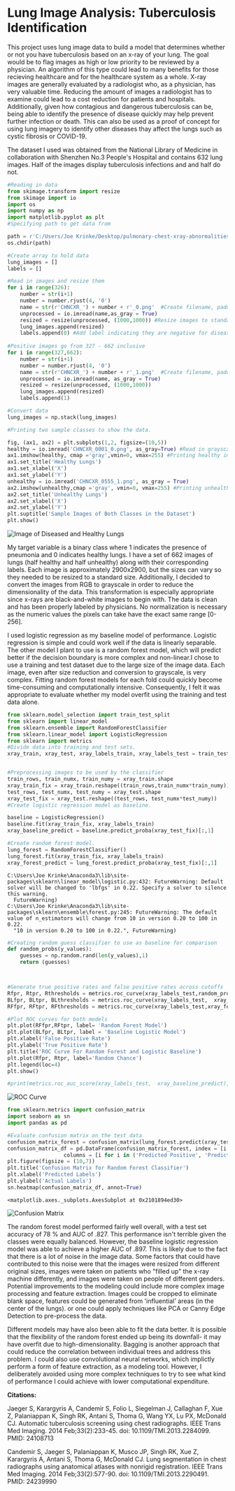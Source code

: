 
# Lung Image Analysis: Tuberculosis Identification

This project uses lung image data to build a model that determines whether or not you have tuberculosis based on an x-ray of your lung. The goal would be to flag images as high or low priority to be reviewed by a physician. An algorithm of this type could lead to many benefits for those recieving healthcare and for the healthcare system as a whole. X-ray images are generally evaluated by a radiologist who, as a physician, has very valuable time. Reducing the amount of images a radiologist has to examine could lead to a cost reduction for patients and hospitals. Additionally, given how contagious and dangerous tuberculosis can be, being able to identify the presence of disease quickly may help prevent further infection or death. This can also be used as a proof of concept for using lung imagery to identify other diseases thay affect the lungs such as cystic fibrosis or COVID-19.

The dataset I used was obtained from the National Library of Medicine in collaboration with Shenzhen No.3 People's Hospital and contains 632 lung images. Half of the images display tuberculosis infections and and half do not.


```python
#Reading in data
from skimage.transform import resize
from skimage import io
import os 
import numpy as np
import matplotlib.pyplot as plt
#Specifying path to get data from 

path = r'C:/Users/Joe Krinke/Desktop/pulmonary-chest-xray-abnormalities/ChinaSet_AllFiles/ChinaSet_AllFiles/CXR_png/'
os.chdir(path)

#Create array to hold data
lung_images = []
labels = []

#Read in images and resize them
for i in range(326):
    number = str(i+1)
    number = number.rjust(4, '0')
    name = str(r'CHNCXR_') + number + r'_0.png'  #Create filename, padding the number in the center to match the format.[CHNCXR_0001_0] Last 0 indicates no disease.  
    unprocessed = io.imread(name,as_gray = True)
    resized = resize(unprocessed, (1000,1000)) #Resize images to standard size
    lung_images.append(resized)
    labels.append(0) #Add label indicating they are negative for disease. 
    
#Positive images go from 327 - 662 inclusive
for i in range(327,662):
    number = str(i+1)
    number = number.rjust(4, '0')
    name = str(r'CHNCXR_') + number + r'_1.png'  #Create filename, padding the number in the center to match the format.[CHNCXR_0001_1] Last 1 indicates disease.  
    unprocessed = io.imread(name, as_gray = True)
    resized = resize(unprocessed, (1000,1000))
    lung_images.append(resized)
    labels.append(1) 

#Convert data
lung_images = np.stack(lung_images)
```


```python
#Printing two sample classes to show the data. 

fig, (ax1, ax2) = plt.subplots(1,2, figsize=(10,5)) 
healthy = io.imread('CHNCXR_0001_0.png', as_gray=True) #Read in grayscale images
ax1.imshow(healthy, cmap ='gray',vmin=0, vmax=255) #Printing healthy image
ax1.set_title('Healthy Lungs')
ax1.set_xlabel('X')
ax1.set_ylabel('Y')
unhealthy = io.imread('CHNCXR_0555_1.png', as_gray = True)
ax2.imshow(unhealthy,cmap ='gray', vmin=0, vmax=255) #Printing unhealthy image
ax2.set_title('Unhealthy Lungs')
ax2.set_xlabel('X')
ax2.set_ylabel('Y')
plt.suptitle('Sample Images of Both Classes in the Dataset')
plt.show()
```


![Image of Diseased and Healthy Lungs](https://raw.githubusercontent.com/joekrinke15/JoeKrinke15.github.io/master/img/LungSamplePictures.PNG)



My target variable is a binary class where 1 indicates the presence of pneumonia and 0 indicates healthy lungs. I have a set of 662 images of lungs (half healthy and half unhealthy) along with their corresponding labels. Each image is approximately 2900x2900, but the sizes can vary so they needed to be resized to a standard size. Additionally, I decided to convert the images from RGB to grayscale in order to reduce the dimensionality of the data. This transformation is especially appropriate since x-rays are black-and-white images to begin with. The data is clean and has been properly labeled by physicians. No normalization is necessary as the numeric values the pixels can take have the exact same range [0-256].


I used logistic regression as my baseline model of performance. Logistic regression is simple and could work well if the data is linearly separable. The other model I plant to use is a random forest model, which will predict better if the decision boundary is more complex and non-linear.I chose to use a training and test dataset due to the large size of the image data. Each image, even after size reduction and conversion to grayscale, is very complex. Fitting random forest models for each fold could quickly become time-consuming and computationally intensive. Consequently, I felt it was appropriate to evaluate whether my model overfit using the training and test data alone.


```python
from sklearn.model_selection import train_test_split
from sklearn import linear_model
from sklearn.ensemble import RandomForestClassifier
from sklearn.linear_model import LogisticRegression
from sklearn import metrics
#Divide data into training and test sets. 
xray_train, xray_test, xray_labels_train, xray_labels_test = train_test_split(lung_images, labels, test_size=0.20, random_state=42)
```


```python

#Preprocessing images to be used by the classifier
train_rows, train_numx, train_numy = xray_train.shape
xray_train_fix = xray_train.reshape((train_rows,train_numx*train_numy))
test_rows, test_numx, test_numy = xray_test.shape
xray_test_fix = xray_test.reshape((test_rows, test_numx*test_numy))
#Create logistic regression model as baseline. 

baseline = LogisticRegression()
baseline.fit(xray_train_fix, xray_labels_train)
xray_baseline_predict = baseline.predict_proba(xray_test_fix)[:,1]

#Create random forest model. 
lung_forest = RandomForestClassifier()
lung_forest.fit(xray_train_fix, xray_labels_train)
xray_forest_predict = lung_forest.predict_proba(xray_test_fix)[:,1]

```

    C:\Users\Joe Krinke\Anaconda3\lib\site-packages\sklearn\linear_model\logistic.py:432: FutureWarning: Default solver will be changed to 'lbfgs' in 0.22. Specify a solver to silence this warning.
      FutureWarning)
    C:\Users\Joe Krinke\Anaconda3\lib\site-packages\sklearn\ensemble\forest.py:245: FutureWarning: The default value of n_estimators will change from 10 in version 0.20 to 100 in 0.22.
      "10 in version 0.20 to 100 in 0.22.", FutureWarning)
    


```python
#Creating random guess classifier to use as baseline for comparison
def random_probs(y_values):
    guesses = np.random.rand(len(y_values),1)
    return (guesses)
```


```python


#Generate true positive rates and false positive rates across cutoffs
Rfpr, Rtpr, Rthresholds = metrics.roc_curve(xray_labels_test,random_probs(xray_labels_test))
BLfpr, BLtpr, BLthresholds = metrics.roc_curve(xray_labels_test,  xray_baseline_predict)
RFfpr, RFtpr, RFthresholds = metrics.roc_curve(xray_labels_test,xray_forest_predict)

#Plot ROC curves for both models
plt.plot(RFfpr,RFtpr, label= 'Random Forest Model')
plt.plot(BLfpr, BLtpr, label = 'Baseline Logistic Model')
plt.xlabel('False Positive Rate')
plt.ylabel('True Positive Rate')
plt.title('ROC Curve For Random Forest and Logistic Baseline')
plt.plot(Rfpr, Rtpr, label='Random Chance')
plt.legend(loc=4)
plt.show()

#print(metrics.roc_auc_score(xray_labels_test,  xray_baseline_predict),metrics.roc_auc_score(xray_labels_test,  xray_forest_predict ))
```


![ROC Curve](https://raw.githubusercontent.com/joekrinke15/JoeKrinke15.github.io/master/img/ROC_Curve.PNG)



```python
from sklearn.metrics import confusion_matrix
import seaborn as sn
import pandas as pd

#Evaluate confusion matrix on the test data
confusion_matrix_forest = confusion_matrix(lung_forest.predict(xray_test_fix), xray_labels_test)
confusion_matrix_df = pd.DataFrame(confusion_matrix_forest, index = [i for i in ('Positive', 'Negative')],
                  columns = [i for i in ('Predicted Positive', 'Predicted Negative') ])
plt.figure(figsize = (10,7))
plt.title('Confusion Matrix for Random Forest Classifier')
plt.xlabel('Predicted Labels')
plt.ylabel('Actual Labels')
sn.heatmap(confusion_matrix_df, annot=True)

```




    <matplotlib.axes._subplots.AxesSubplot at 0x2101894ed30>




![Confusion Matrix](https://raw.githubusercontent.com/joekrinke15/JoeKrinke15.github.io/master/img/ConfusionMatrix.PNG)


The random forest model performed fairly well overall, with a test set accuracy of 78 % and AUC of .827. This performance isn't terrible given the classes were equally balanced. However, the baseline logistic regression model was able to achieve a higher AUC of .897. This is likely due to the fact that there is a lot of noise in the image data. Some factors that could have contributed to this noise were that the images were resized from different original sizes, images were taken on patients who "filled up" the x-ray machine differently, and images were taken on people of different genders. Potential improvements to the modeling could include more complex image processing and feature extraction. Images could be cropped to eliminate blank space, features could be generated from 'influential' areas (in the center of the lungs). or one could apply techniques like PCA or Canny Edge Detection to pre-process the data. 

Different models may have also been able to fit the data better. It is possible that the flexibility of the random forest ended up being its downfall- it may have overfit due to high-dimensionality. Bagging is another approach that could reduce the correlation between individual trees and address this problem. I could also use convolutional neural networks, which implictly perform a form of feature extraction, as a modeling tool. However, I deliberately avoided using more complex techniques to try to see what kind of performance I could achieve with lower computational expenditure. 



**Citations:**

Jaeger S, Karargyris A, Candemir S, Folio L, Siegelman J, Callaghan F, Xue Z, Palaniappan K, Singh RK, Antani S, Thoma G, Wang YX, Lu PX, McDonald CJ.  Automatic tuberculosis screening using chest radiographs. IEEE Trans Med Imaging. 2014 Feb;33(2):233-45. doi: 10.1109/TMI.2013.2284099. PMID: 24108713

Candemir S, Jaeger S, Palaniappan K, Musco JP, Singh RK, Xue Z, Karargyris A, Antani S, Thoma G, McDonald CJ. Lung segmentation in chest radiographs using anatomical atlases with nonrigid registration. IEEE Trans Med Imaging. 2014 Feb;33(2):577-90. doi: 10.1109/TMI.2013.2290491. PMID: 24239990
